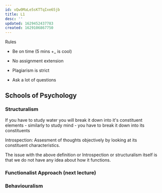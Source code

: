 ```yaml
---
id: vQw0MaLe5sKTTqIxe65jb
title: L1
desc: ''
updated: 1629452437783
created: 1629106867750
---
```


Rules

- Be on time (5 mins +_ is cool)

- No assignment extension

- Plagiarism is strict

- Ask a lot of questions


## Schools of Psychology

### Structuralism  

If you have to study water you will break it down into it's constituent elements - similarly to study mind - you have to break it down into its constituents

Introspection: Assesment of thoughts objectively by looking at its constituent characteristics.

The issue with the above definition or Introspection or structuralism itself is that we do not have any idea about how it functions.

### Functionalist Approach (next lecture)


### Behaviouralism